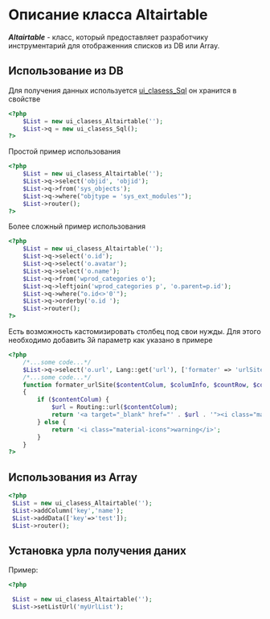 # Описание класса Altairtable

**_Altairtable_** - класc, который предоставляет разработчику инструментарий для отображенния списков из DB или Array.
## Использование из DB

Для получения данных используется [ui_clasess_Sql](sql.md)
он хранится в свойстве 
```php
<?php
    $List = new ui_clasess_Altairtable('');
    $List->q = new ui_clasess_Sql();
?>
```
Простой пример использования

```php
<?php
    $List = new ui_clasess_Altairtable('');
    $List->q->select('objid', 'objid');
    $List->q->from('sys_objects');
    $List->q->where("objtype = 'sys_ext_modules'");
    $List->router();
?>
```

Более сложный пример использования 

```php
<?php
    $List = new ui_clasess_Altairtable('');
    $List->q->select('o.id');
    $List->q->select('o.avatar');
    $List->q->select('o.name');
    $List->q->from('wprod_categories o');
    $List->q->leftjoin('wprod_categories p', 'o.parent=p.id');
    $List->q->where("o.id<>'0'");
    $List->q->orderby('o.id ');
    $List->router();
?>
```

Есть возможность кастомизировать столбец под свои нужды.
Для этого необходимо добавить 3й параметр как указано в примере

```php
<?php
    /*...some code...*/
    $List->q->select('o.url', Lang::get('url'), ['formater' => 'urlSite']);
    /*...some code...*/
    function formater_urlSite($contentColum, $columInfo, $countRow, $countCell)
    {
        if ($contentColum) {
            $url = Routing::url($contentColum);
            return '<a target="_blank" href="' . $url . '"><i class="material-icons">launch</i></a>';
        } else {
            return '<i class="material-icons">warning</i>';
        }
    }
?>
```


## Использования из Array



```php
<?php
 $List = new ui_clasess_Altairtable('');
 $List->addColumn('key','name');
 $List->addData(['key'=>'test']);
 $List->router();
```


## Установка урла получения даних

Пример:
```php
<?php

 $List = new ui_clasess_Altairtable('');
 $List->setListUrl('myUrlList');
 
```
